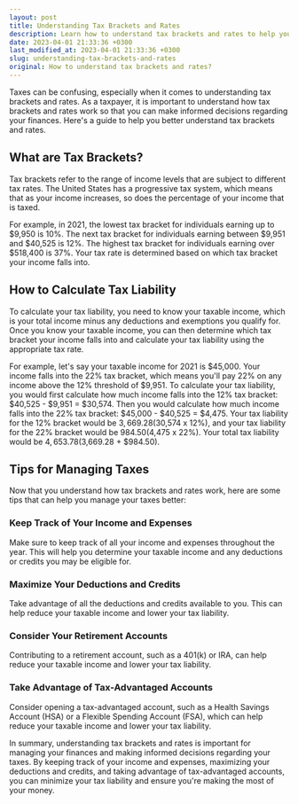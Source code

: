 ```yaml
---
layout: post
title: Understanding Tax Brackets and Rates
description: Learn how to understand tax brackets and rates to help you file your taxes and manage your finances better.
date: 2023-04-01 21:33:36 +0300
last_modified_at: 2023-04-01 21:33:36 +0300
slug: understanding-tax-brackets-and-rates
original: How to understand tax brackets and rates?
---
```

Taxes can be confusing, especially when it comes to understanding tax brackets and rates. As a taxpayer, it is important to understand how tax brackets and rates work so that you can make informed decisions regarding your finances. Here's a guide to help you better understand tax brackets and rates.

## What are Tax Brackets?

Tax brackets refer to the range of income levels that are subject to different tax rates. The United States has a progressive tax system, which means that as your income increases, so does the percentage of your income that is taxed.

For example, in 2021, the lowest tax bracket for individuals earning up to $9,950 is 10%. The next tax bracket for individuals earning between $9,951 and $40,525 is 12%. The highest tax bracket for individuals earning over $518,400 is 37%. Your tax rate is determined based on which tax bracket your income falls into.

## How to Calculate Tax Liability

To calculate your tax liability, you need to know your taxable income, which is your total income minus any deductions and exemptions you qualify for. Once you know your taxable income, you can then determine which tax bracket your income falls into and calculate your tax liability using the appropriate tax rate.

For example, let's say your taxable income for 2021 is $45,000. Your income falls into the 22% tax bracket, which means you'll pay 22% on any income above the 12% threshold of $9,951. To calculate your tax liability, you would first calculate how much income falls into the 12% tax bracket: $40,525 - $9,951 = $30,574. Then you would calculate how much income falls into the 22% tax bracket: $45,000 - $40,525 = $4,475. Your tax liability for the 12% bracket would be $3,669.28 ($30,574 x 12%), and your tax liability for the 22% bracket would be $984.50 ($4,475 x 22%). Your total tax liability would be $4,653.78 ($3,669.28 + $984.50).

## Tips for Managing Taxes

Now that you understand how tax brackets and rates work, here are some tips that can help you manage your taxes better:

### Keep Track of Your Income and Expenses

Make sure to keep track of all your income and expenses throughout the year. This will help you determine your taxable income and any deductions or credits you may be eligible for.

### Maximize Your Deductions and Credits

Take advantage of all the deductions and credits available to you. This can help reduce your taxable income and lower your tax liability.

### Consider Your Retirement Accounts

Contributing to a retirement account, such as a 401(k) or IRA, can help reduce your taxable income and lower your tax liability.

### Take Advantage of Tax-Advantaged Accounts

Consider opening a tax-advantaged account, such as a Health Savings Account (HSA) or a Flexible Spending Account (FSA), which can help reduce your taxable income and lower your tax liability.

In summary, understanding tax brackets and rates is important for managing your finances and making informed decisions regarding your taxes. By keeping track of your income and expenses, maximizing your deductions and credits, and taking advantage of tax-advantaged accounts, you can minimize your tax liability and ensure you're making the most of your money.